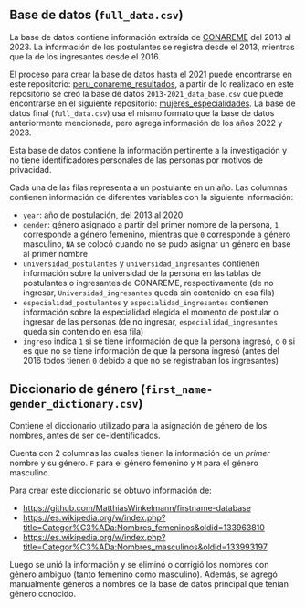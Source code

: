 ## Base de datos (`full_data.csv`)

La base de datos contiene información extraída de [CONAREME](https://www.conareme.org.pe/web/) del 2013 al 2023. La información de los postulantes se registra desde el 2013, mientras que la de los ingresantes desde el 2016.

El proceso para crear la base de datos hasta el 2021 puede encontrarse en este repositorio: [peru_conareme_resultados](https://github.com/danimedi/peru_conareme_resultados), a partir de lo realizado en este repositorio se creó la base de datos `2013-2021_data_base.csv` que puede encontrarse en el siguiente repositorio: [mujeres_especialidades](https://github.com/danimedi/mujeres_especialidades). La base de datos final (`full_data.csv`) usa el mismo formato que la base de datos anteriormente mencionada, pero agrega información de los años 2022 y 2023.

Esta base de datos contiene la información pertinente a la investigación y no tiene identificadores personales de las personas por motivos de privacidad.

Cada una de las filas representa a un postulante en un año. Las columnas contienen información de diferentes variables con la siguiente información:

- `year`: año de postulación, del 2013 al 2020
- `gender`: género asignado a partir del primer nombre de la persona, `1` corresponde a género femenino, mientras que `0` corresponde a género masculino, `NA` se colocó cuando no se pudo asignar un género en base al primer nombre
- `universidad_postulantes` y `universidad_ingresantes` contienen información sobre la universidad de la persona en las tablas de postulantes o ingresantes de CONAREME, respectivamente (de no ingresar, `Universidad_ingresantes` queda sin contenido en esa fila)
- `especialidad_postulantes` y `especialidad_ingresantes` contienen información sobre la especialidad elegida el momento de postular o ingresar de las personas (de no ingresar, `especialidad_ingresantes` queda sin contenido en esa fila)
- `ingreso` indica `1` si se tiene información de que la persona ingresó, o `0` si es que no se tiene información de que la persona ingresó (antes del 2016 todos tienen `0` debido a que no se registraban los ingresantes)

## Diccionario de género (`first_name-gender_dictionary.csv`)

Contiene el diccionario utilizado para la asignación de género de los nombres, antes de ser de-identificados.

Cuenta con 2 columnas las cuales tienen la información de un *primer* nombre y su género. `F` para el género femenino y `M` para el género masculino.

Para crear este diccionario se obtuvo información de:

- https://github.com/MatthiasWinkelmann/firstname-database
- https://es.wikipedia.org/w/index.php?title=Categor%C3%ADa:Nombres_femeninos&oldid=133963810
- https://es.wikipedia.org/w/index.php?title=Categor%C3%ADa:Nombres_masculinos&oldid=133993197

Luego se unió la información y se eliminó o corrigió los nombres con género ambiguo (tanto femenino como masculino). Además, se agregó manualmente géneros a nombres de la base de datos principal que tenían género conocido.
